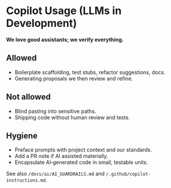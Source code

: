 # Copilot Usage (LLMs in Development)

**We love good assistants; we verify everything.**

## Allowed

- Boilerplate scaffolding, test stubs, refactor suggestions, docs.
- Generating proposals we then review and refine.

## Not allowed

- Blind pasting into sensitive paths.
- Shipping code without human review and tests.

## Hygiene

- Preface prompts with project context and our standards.
- Add a PR note if AI assisted materially.
- Encapsulate AI‑generated code in small, testable units.

See also `/docs/ai/AI_GUARDRAILS.md` and `/.github/copilot-instructions.md`.

